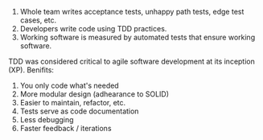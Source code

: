 1. Whole team writes acceptance tests, unhappy path tests, edge test cases, etc.
2. Developers write code using TDD practices.
3. Working software is measured by automated tests that ensure working software.


TDD was considered critical to agile software development at its inception (XP).
Benifits:
1. You only code what's needed
2. More modular design (adhearance to SOLID)
3. Easier to maintain, refactor, etc.
4. Tests serve as code documentation
5. Less debugging
6. Faster feedback / iterations
